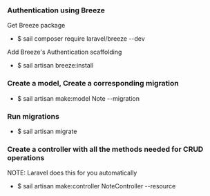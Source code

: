 ### Authentication using Breeze

Get Breeze package
- $ sail composer require laravel/breeze --dev

Add Breeze's Authentication scaffolding
- $ sail artisan breeze:install


### Create a model, Create a corresponding migration

- $ sail artisan make:model Note --migration


### Run migrations

- $ sail artisan migrate


### Create a controller with all the methods needed for CRUD operations

NOTE: Laravel does this for you automatically

- $ sail artisan make:controller NoteController --resource

